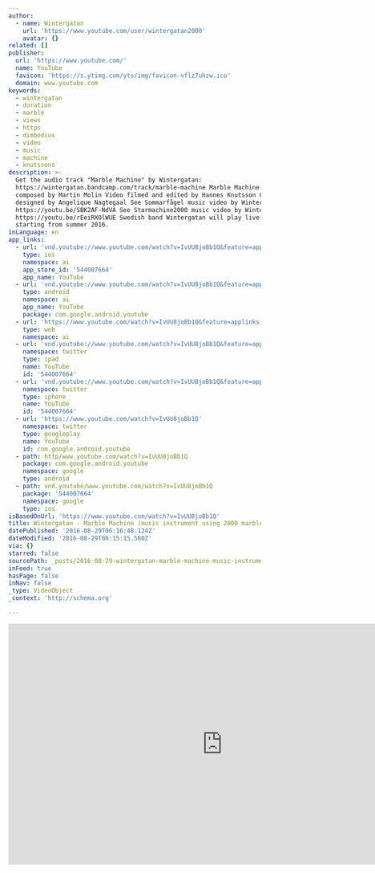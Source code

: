 ```yaml
---
author:
  - name: Wintergatan
    url: 'https://www.youtube.com/user/wintergatan2000'
    avatar: {}
related: []
publisher:
  url: 'https://www.youtube.com/'
  name: YouTube
  favicon: 'https://s.ytimg.com/yts/img/favicon-vflz7uhzw.ico'
  domain: www.youtube.com
keywords:
  - wintergatan
  - duration
  - marble
  - views
  - https
  - dimbodius
  - video
  - music
  - machine
  - knutssons
description: >-
  Get the audio track "Marble Machine" by Wintergatan:
  https://wintergatan.bandcamp.com/track/marble-machine Marble Machine built and
  composed by Martin Molin Video filmed and edited by Hannes Knutsson Costume
  designed by Angelique Nagtegaal See Sommarfågel music video by Wintergatan:
  https://youtu.be/SBK2AF-NdVA See Starmachine2000 music video by Wintergatan:
  https://youtu.be/rEeiRXOlWUE Swedish band Wintergatan will play live concerts
  starting from summer 2016.
inLanguage: en
app_links:
  - url: 'vnd.youtube://www.youtube.com/watch?v=IvUU8joBb1Q&feature=applinks'
    type: ios
    namespace: ai
    app_store_id: '544007664'
    app_name: YouTube
  - url: 'vnd.youtube://www.youtube.com/watch?v=IvUU8joBb1Q&feature=applinks'
    type: android
    namespace: ai
    app_name: YouTube
    package: com.google.android.youtube
  - url: 'https://www.youtube.com/watch?v=IvUU8joBb1Q&feature=applinks'
    type: web
    namespace: ai
  - url: 'vnd.youtube://www.youtube.com/watch?v=IvUU8joBb1Q&feature=applinks'
    namespace: twitter
    type: ipad
    name: YouTube
    id: '544007664'
  - url: 'vnd.youtube://www.youtube.com/watch?v=IvUU8joBb1Q&feature=applinks'
    namespace: twitter
    type: iphone
    name: YouTube
    id: '544007664'
  - url: 'https://www.youtube.com/watch?v=IvUU8joBb1Q'
    namespace: twitter
    type: googleplay
    name: YouTube
    id: com.google.android.youtube
  - path: http/www.youtube.com/watch?v=IvUU8joBb1Q
    package: com.google.android.youtube
    namespace: google
    type: android
  - path: vnd.youtube/www.youtube.com/watch?v=IvUU8joBb1Q
    package: '544007664'
    namespace: google
    type: ios
isBasedOnUrl: 'https://www.youtube.com/watch?v=IvUU8joBb1Q'
title: Wintergatan - Marble Machine (music instrument using 2000 marbles)
datePublished: '2016-08-29T06:16:48.124Z'
dateModified: '2016-08-29T06:15:15.580Z'
via: {}
starred: false
sourcePath: _posts/2016-08-29-wintergatan-marble-machine-music-instrument-using-2000-ma.md
inFeed: true
hasPage: false
inNav: false
_type: VideoObject
_context: 'http://schema.org'

---
```

<iframe src="https://cdn.embedly.com/widgets/media.html?src=https%3A%2F%2Fwww.youtube.com%2Fembed%2FIvUU8joBb1Q%3Ffeature%3Doembed&amp;url=http%3A%2F%2Fwww.youtube.com%2Fwatch%3Fv%3DIvUU8joBb1Q&amp;image=https%3A%2F%2Fi.ytimg.com%2Fvi%2FIvUU8joBb1Q%2Fhqdefault.jpg&amp;key=b7d04c9b404c499eba89ee7072e1c4f7&amp;type=text%2Fhtml&amp;schema=youtube" width="854" height="480" scrolling="no" frameborder="0" allowfullscreen="" style=""></iframe>